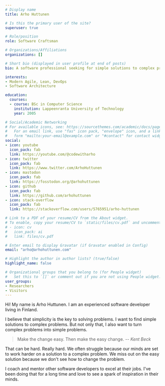 ```yaml
---
# Display name
title: Arho Huttunen

# Is this the primary user of the site?
superuser: true

# Role/position
role: Software Craftsman

# Organizations/Affiliations
organizations: []

# Short bio (displayed in user profile at end of posts)
bio: A software professional seeking for simple solutions to complex problems.

interests:
- Modern Agile, Lean, DevOps
- Software Architecture

education:
  courses:
  - course: BSc in Computer Science
    institution: Lappeenranta University of Technology
    year: 2005

# Social/Academic Networking
# For available icons, see: https://sourcethemes.com/academic/docs/page-builder/#icons
#   For an email link, use "fas" icon pack, "envelope" icon, and a link in the
#   form "mailto:your-email@example.com" or "#contact" for contact widget.
social:
- icon: youtube
  icon_pack: fab
  link: https://youtube.com/@codewitharho
- icon: twitter
  icon_pack: fab
  link: https://www.twitter.com/ArhoHuttunen
- icon: mastodon
  icon_pack: fab
  link: https://fosstodon.org/@arhohuttunen
- icon: github
  icon_pack: fab
  link: https://github.com/arhohuttunen
- icon: stack-overflow
  icon_pack: fab
  link: https://stackoverflow.com/users/5765951/arho-huttunen

# Link to a PDF of your resume/CV from the About widget.
# To enable, copy your resume/CV to `static/files/cv.pdf` and uncomment the lines below.
# - icon: cv
#   icon_pack: ai
#   link: files/cv.pdf

# Enter email to display Gravatar (if Gravatar enabled in Config)
email: "arho@arhohuttunen.com"

# Highlight the author in author lists? (true/false)
highlight_name: false

# Organizational groups that you belong to (for People widget)
#   Set this to `[]` or comment out if you are not using People widget.
user_groups:
- Researchers
- Visitors
---
```


Hi! My name is Arho Huttunen. I am an experienced software developer living in Finland.

I believe that simplicity is the key to solving problems. I want to find simple solutions to complex problems. But not only that, I also want to turn complex problems into simple problems.

> Make the change easy. Then make the easy change.
> -- <cite>Kent Beck</cite>

That can be hard. Really hard. We often struggle because our minds are set to work harder on a solution to a complex problem. We miss out on the easy solution because we don't see how to change the problem.

I coach and mentor other software developers to excel at their jobs. I've been doing that for a long time and love to see a spark of inspiration in their minds.
